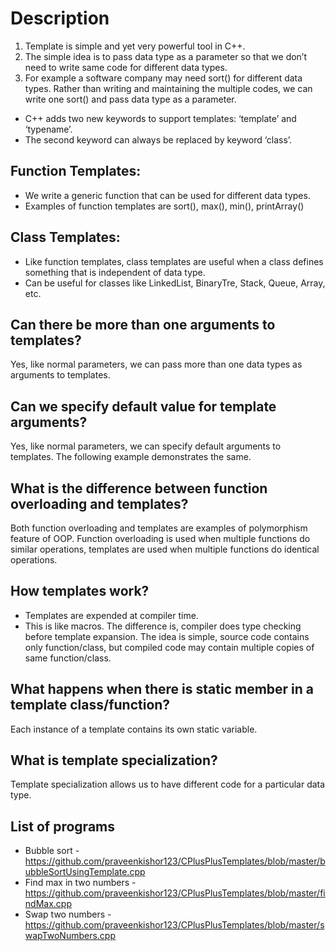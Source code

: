 # Description
1. Template is simple and yet very powerful tool in C++. 
2. The simple idea is to pass data type as a parameter so that we don’t need to write same code for different data types.
3. For example a software company may need sort() for different data types. Rather than writing and maintaining the multiple codes, we can write one sort() and pass data type as a parameter.

- C++ adds two new keywords to support templates: ‘template’ and ‘typename’. 
- The second keyword can always be replaced by keyword ‘class’.

## Function Templates: 
- We write a generic function that can be used for different data types. 
- Examples of function templates are sort(), max(), min(), printArray()

## Class Templates: 
- Like function templates, class templates are useful when a class defines something that is independent of data type. 
- Can be useful for classes like LinkedList, BinaryTre, Stack, Queue, Array, etc.

## Can there be more than one arguments to templates?
Yes, like normal parameters, we can pass more than one data types as arguments to templates.

## Can we specify default value for template arguments?
Yes, like normal parameters, we can specify default arguments to templates. The following example demonstrates the same.

## What is the difference between function overloading and templates?
Both function overloading and templates are examples of polymorphism feature of OOP. 
Function overloading is used when multiple functions do similar operations, templates are used when multiple functions do identical operations.

## How templates work?
- Templates are expended at compiler time. 
- This is like macros. The difference is, compiler does type checking before template expansion. The idea is simple, source code contains only function/class, but compiled code may contain multiple copies of same function/class.

## What happens when there is static member in a template class/function?
Each instance of a template contains its own static variable.

## What is template specialization?
Template specialization allows us to have different code for a particular data type.

## List of programs
* Bubble sort - https://github.com/praveenkishor123/CPlusPlusTemplates/blob/master/bubbleSortUsingTemplate.cpp
* Find max in two numbers - https://github.com/praveenkishor123/CPlusPlusTemplates/blob/master/findMax.cpp
* Swap two numbers - https://github.com/praveenkishor123/CPlusPlusTemplates/blob/master/swapTwoNumbers.cpp
